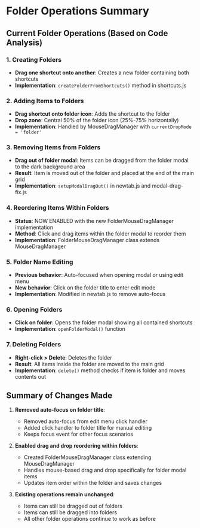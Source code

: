 # Folder Operations Summary

## Current Folder Operations (Based on Code Analysis)

### 1. **Creating Folders**
- **Drag one shortcut onto another**: Creates a new folder containing both shortcuts
- **Implementation**: `createFolderFromShortcuts()` method in shortcuts.js

### 2. **Adding Items to Folders**
- **Drag shortcut onto folder icon**: Adds the shortcut to the folder
- **Drop zone**: Central 50% of the folder icon (25%-75% horizontally)
- **Implementation**: Handled by MouseDragManager with `currentDropMode = 'folder'`

### 3. **Removing Items from Folders**
- **Drag out of folder modal**: Items can be dragged from the folder modal to the dark background area
- **Result**: Item is moved out of the folder and placed at the end of the main grid
- **Implementation**: `setupModalDragOut()` in newtab.js and modal-drag-fix.js

### 4. **Reordering Items Within Folders**
- **Status**: NOW ENABLED with the new FolderMouseDragManager implementation
- **Method**: Click and drag items within the folder modal to reorder them
- **Implementation**: FolderMouseDragManager class extends MouseDragManager

### 5. **Folder Name Editing**
- **Previous behavior**: Auto-focused when opening modal or using edit menu
- **New behavior**: Click on the folder title to enter edit mode
- **Implementation**: Modified in newtab.js to remove auto-focus

### 6. **Opening Folders**
- **Click on folder**: Opens the folder modal showing all contained shortcuts
- **Implementation**: `openFolderModal()` function

### 7. **Deleting Folders**
- **Right-click > Delete**: Deletes the folder
- **Result**: All items inside the folder are moved to the main grid
- **Implementation**: `delete()` method checks if item is folder and moves contents out

## Summary of Changes Made

1. **Removed auto-focus on folder title**: 
   - Removed auto-focus from edit menu click handler
   - Added click handler to folder title for manual editing
   - Keeps focus event for other focus scenarios

2. **Enabled drag and drop reordering within folders**:
   - Created FolderMouseDragManager class extending MouseDragManager
   - Handles mouse-based drag and drop specifically for folder modal items
   - Updates item order within the folder and saves changes

3. **Existing operations remain unchanged**:
   - Items can still be dragged out of folders
   - Items can still be dragged into folders
   - All other folder operations continue to work as before